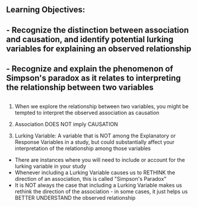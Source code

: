 <!-- Causation and Lurking Variables: Introduction --> 

## Learning Objectives: 
 ## - Recognize the distinction between association and causation, and identify potential lurking variables for explaining an observed relationship 
 ## - Recognize and explain the phenomenon of Simpson's paradox as it relates to interpreting the relationship between two variables
 
## ###########

1. When we explore the relationship between two variables, you might be tempted to interpret the observed association as causation

2. Association DOES NOT imply CAUSATION

3. Lurking Variable: A variable that is NOT among the Explanatory or Response Variables in a study, but could substantially affect your interpretation of the relationship among those variables 
  - There are instances where you will need to include or account for the lurking variable in your study
  - Whenever including a Lurking Variable causes us to RETHINK the direction of an association, this is called "Simpson's Paradox" 
  - It is NOT always the case that including a Lurking Variable makes us rethink the direction of the association - in some cases, it just helps us BETTER UNDERSTAND the observed relationship   